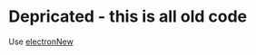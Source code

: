 # Depricated - this is all old code

Use [electronNew](https://github.com/stemn/stemn-frontend/tree/master/electronNew)
